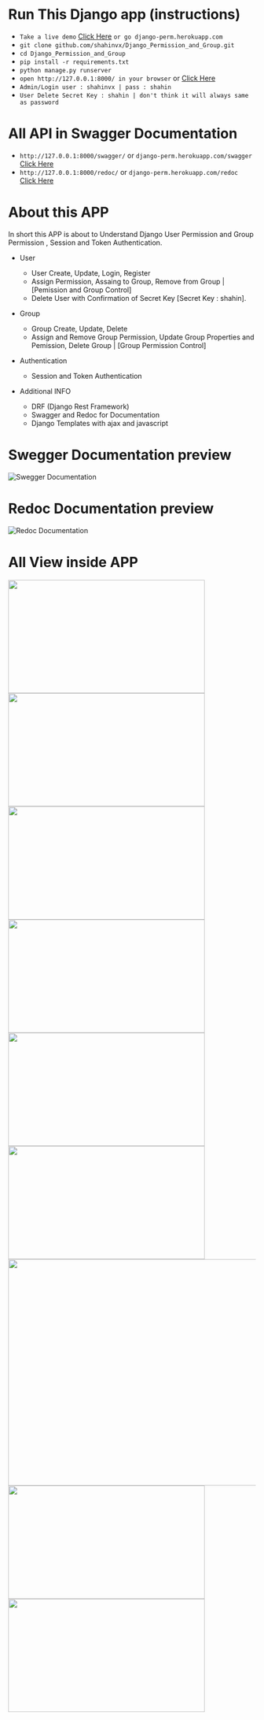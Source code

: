 # Run This Django app (instructions)

- `Take a live demo`  [Click Here](https://django-perm.herokuapp.com/ "Heroku APP Demo") `or go django-perm.herokuapp.com`
- `git clone github.com/shahinvx/Django_Permission_and_Group.git`
- `cd Django_Permission_and_Group`
- `pip install -r requirements.txt`
- `python manage.py runserver`
- `open http://127.0.0.1:8000/ in your browser` or [Click Here](https://django-perm.herokuapp.com/ "Heroku APP Demo")
- `Admin/Login user : shahinvx | pass : shahin `
- `User Delete Secret Key : shahin | don't think it will always same as password`

# All API in Swagger Documentation

- `http://127.0.0.1:8000/swagger/` or `django-perm.herokuapp.com/swagger` [Click Here](https://django-perm.herokuapp.com/swagger "Swagger API DOC")
- `http://127.0.0.1:8000/redoc/` or `django-perm.herokuapp.com/redoc` [Click Here](https://django-perm.herokuapp.com/redoc "Redoc API DOC")

# About this APP

In short this APP is about to Understand Django User Permission and Group Permission , Session and Token Authentication.

- User
  - User Create, Update, Login, Register 
  - Assign Permission, Assaing to Group, Remove from Group | [Pemission and Group Control]
  - Delete User with Confirmation of Secret Key [Secret Key : shahin].
  
- Group
  - Group Create, Update, Delete
  - Assign and Remove Group Permission, Update Group Properties and Pemission, Delete Group | [Group Permission Control]
  
- Authentication
  - Session and Token Authentication
  
- Additional INFO
  - DRF (Django Rest Framework)
  - Swagger and Redoc for Documentation
  - Django Templates with ajax and javascript

# Swegger Documentation preview

![Swegger Documentation](/Screen_Doc/all_api.png)

# Redoc Documentation preview

![Redoc Documentation](/Screen_Doc/redoc_2.PNG)

# All View inside APP

<img src="/Screen_Doc/login.png" width="400" height="230"> <img src="/Screen_Doc/register.png" width="400" height="230">
<img src="/Screen_Doc/home.PNG" width="400" height="230"> <img src="/Screen_Doc/group.png" width="400" height="230">
<img src="/Screen_Doc/perm_off.png" width="400" height="230"> <img src="/Screen_Doc/perm_on.png" width="400" height="230">
<img src="/Screen_Doc/user_control.png" width="995" height="460"> 
<img src="/Screen_Doc/update_info.png" width="400" height="230"> <img src="/Screen_Doc/del_confirm.png" width="400" height="230">
